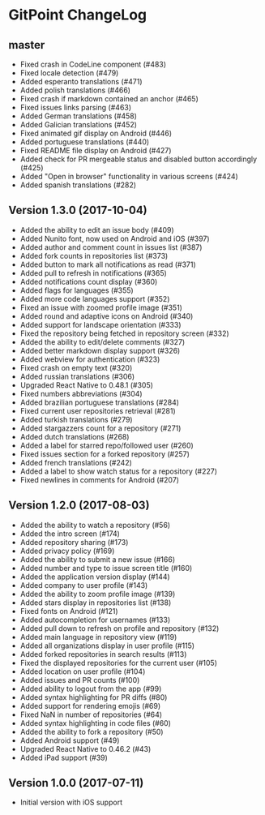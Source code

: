 # GitPoint ChangeLog

## master

* Fixed crash in CodeLine component (#483)
* Fixed locale detection (#479)
* Added esperanto translations (#471)
* Added polish translations (#466)
* Fixed crash if markdown contained an anchor (#465)
* Fixed issues links parsing (#463)
* Added German translations (#458)
* Added Galician translations (#452)
* Fixed animated gif display on Android (#446)
* Added portuguese translations (#440)
* Fixed README file display on Android (#427)
* Added check for PR mergeable status and disabled button accordingly (#425)
* Added "Open in browser" functionality in various screens (#424)
* Added spanish translations (#282)

## Version 1.3.0 (2017-10-04)

* Added the ability to edit an issue body (#409)
* Added Nunito font, now used on Android and iOS (#397)
* Added author and comment count in issues list (#387)
* Added fork counts in repositories list (#373)
* Added button to mark all notifications as read (#371)
* Added pull to refresh in notifications (#365)
* Added notifications count display (#360)
* Added flags for languages (#355)
* Added more code languages support (#352)
* Fixed an issue with zoomed profile image (#351)
* Added round and adaptive icons on Android (#340)
* Added support for landscape orientation (#333)
* Fixed the repository being fetched in repository screen (#332)
* Added the ability to edit/delete comments (#327)
* Added better markdown display support (#326)
* Added webview for authentication (#323)
* Fixed crash on empty text (#320)
* Added russian translations (#306)
* Upgraded React Native to 0.48.1 (#305)
* Fixed numbers abbreviations (#304)
* Added brazilian portuguese translations (#284)
* Fixed current user repositories retrieval (#281)
* Added turkish translations (#279)
* Added stargazzers count for a repository (#271)
* Added dutch translations (#268)
* Added a label for starred repo/followed user (#260)
* Fixed issues section for a forked repository (#257)
* Added french translations (#242)
* Added a label to show watch status for a repository (#227)
* Fixed newlines in comments for Android (#207)

## Version 1.2.0 (2017-08-03)

* Added the ability to watch a repository (#56)
* Added the intro screen (#174)
* Added repository sharing (#173)
* Added privacy policy (#169)
* Added the ability to submit a new issue (#166)
* Added number and type to issue screen title (#160)
* Added the application version display (#144)
* Added company to user profile (#143)
* Added the ability to zoom profile image (#139)
* Added stars display in repositories list (#138)
* Fixed fonts on Android (#121)
* Added autocompletion for usernames (#133)
* Added pull down to refresh on profile and repository (#132)
* Added main language in repository view (#119)
* Added all organizations display in user profile (#115)
* Added forked repositories in search results (#113)
* Fixed the displayed repositories for the current user (#105)
* Added location on user profile (#104)
* Added issues and PR counts (#100)
* Added ability to logout from the app (#99)
* Added syntax highlighting for PR diffs (#80)
* Added support for rendering emojis (#69)
* Fixed NaN in number of repositories (#64)
* Added syntax highlighting in code files (#60)
* Added the ability to fork a repository (#50)
* Added Android support (#49)
* Upgraded React Native to 0.46.2 (#43)
* Added iPad support (#39)

## Version 1.0.0 (2017-07-11)

* Initial version with iOS support